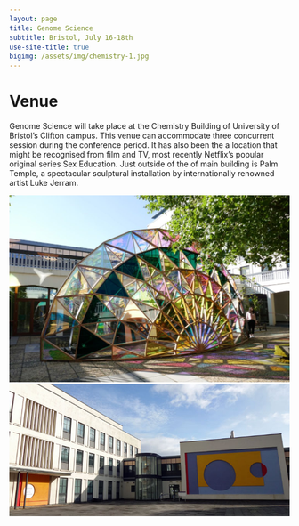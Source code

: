 ```yaml
---
layout: page
title: Genome Science
subtitle: Bristol, July 16-18th
use-site-title: true
bigimg: /assets/img/chemistry-1.jpg
---
```


# Venue

Genome Science will take place at the Chemistry Building of University of Bristol’s Clifton campus. This venue can accommodate three concurrent session during the conference period. It has also been the a location that might be recognised from film and TV, most recently Netflix’s popular original series Sex Education. Just outside of the of main building is Palm Temple, a spectacular sculptural installation by internationally renowned artist Luke Jerram.

![Palm Temple](/assets/img/chemistry-2.jpg) 
![Chemistry Building](/assets/img/chemistry-1.jpg) 



